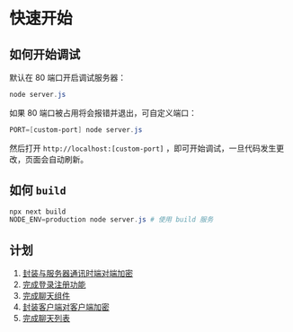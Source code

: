 # 快速开始

## 如何开始调试

默认在 80 端口开启调试服务器：

```powershell
node server.js
```

如果 80 端口被占用将会报错并退出，可自定义端口：

```powershell
PORT=[custom-port] node server.js
```

然后打开 `http://localhost:[custom-port]` ，即可开始调试，一旦代码发生更改，页面会自动刷新。

## 如何 `build`

```powershell
npx next build
NODE_ENV=production node server.js # 使用 build 服务
```

## 计划

1. [封装与服务器通讯时端对端加密](./plan/001-封装与服务器通讯时端对端加密.md)
2. [完成登录注册功能](./plan/002-完成登录注册功能.md)
3. [完成聊天组件](./plan/003-完成聊天组件.md)
4. [封装客户端对客户端加密](./plan/004-封装客户端对客户端加密.md)
5. [完成聊天列表](./plan/005-完成聊天列表.md)
